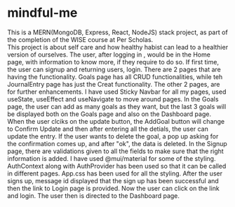 # mindful-me
This is a MERN(MongoDB, Express, React, NodeJS) stack project, as part of the completion of the WISE course at Per Scholas.  
This project is about self care and how healthy habist can lead to a healthier version of ourselves.
The user, after logging in , would be in the Home page, with information to know more, if they require to do so. If first time, the user can signup and returning users, login. 
There are 2 pages that are having the functionality. 
Goals page has all CRUD functionalities, while teh JournalEntry page has just the Creat functionality.
The other 2 pages, are for further enhancements.
I have used Sticky Navbar for all my pages, used useState, useEffect and useNavigate to move around pages.
In the Goals page, the user can add as many goals as they want, but the last 3 goals will be displayed both on the Goals page and also on the Dashboard page. 
When the user clciks on the update button, the AddGoal button will change to Confirm Update and then after entering all the detials, the user can update the entry. If the user wants to delete the goal, a pop up asking for the confirmation comes up, and after "ok", the data is deleted.
In the Signup page, there are validations given to all the fields to make sure that the right information is added.
I have used @mui/material for some of the styling. 
AuthContext along with AuthProvider has been used so that it can be called in different pages. 
App.css has been used for all the styling. 
After the user signs up, message id displayed that the sign up has been successful and then the link to Login page is provided. Now the user can click on the link and login. 
The user then is directed to the Dashboard page. 
